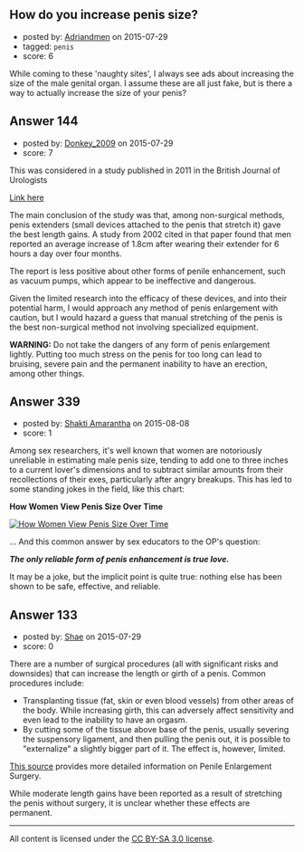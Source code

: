 ## How do you increase penis size?

- posted by: [Adriandmen](https://stackexchange.com/users/3564620/adriandmen) on 2015-07-29
- tagged: `penis`
- score: 6

While coming to these 'naughty sites', I always see ads about increasing the size of the male genital organ. I assume these are all just fake, but is there a way to actually increase the size of your penis?


## Answer 144

- posted by: [Donkey_2009](https://stackexchange.com/users/1088977/donkey-2009) on 2015-07-29
- score: 7

This was considered in a study published in 2011 in the British Journal of Urologists

<a href="http://onlinelibrary.wiley.com/doi/10.1111/j.1464-410X.2010.09647.x/epdf">Link here</a>

The main conclusion of the study was that, among non-surgical methods, penis extenders (small devices attached to the penis that stretch it) gave the best length gains.  A study from 2002 cited in that paper found that men reported an average increase of 1.8cm after wearing their extender for 6 hours a day over four months.  

The report is less positive about other forms of penile enhancement, such as vacuum pumps, which appear to be ineffective and dangerous.  

Given the limited research into the efficacy of these devices, and into their potential harm, I would approach any method of penis enlargement with caution, but I would hazard a guess that manual stretching of the penis is the best non-surgical method not involving specialized equipment.  

**WARNING:** Do not take the dangers of any form of penis enlargement lightly.  Putting too much stress on the penis for too long can lead to bruising, severe pain and the permanent inability to have an erection, among other things.  


## Answer 339

- posted by: [Shakti Amarantha](https://stackexchange.com/users/6557352/shakti-amarantha) on 2015-08-08
- score: 1

<p>Among sex researchers, it's well known that women are notoriously unreliable in estimating male penis size, tending to add one to three inches to a current lover's dimensions and to subtract similar amounts from their recollections of their exes, particularly after angry breakups.  This has led to some standing jokes in the field, like this chart:</p>

<p><strong>How Women View Penis Size Over Time</strong></p>

<p><a href="http://i.stack.imgur.com/wYDJW.gif" rel="nofollow"><img src="http://i.stack.imgur.com/wYDJW.gif" alt="How Women View Penis Size Over Time"></a></p>

<p>... And this common answer by sex educators to the OP's question: </p>

<p><strong><em>The only reliable form of penis enhancement is true love.</em></strong></p>

<p>It may be a joke, but the implicit point is quite true: nothing else has been shown to be safe, effective, and reliable.</p>



## Answer 133

- posted by: [Shae](https://stackexchange.com/users/6476085/shae) on 2015-07-29
- score: 0

There are a number of surgical procedures (all with significant risks and downsides) that can increase the length or girth of a penis. Common procedures include:

* Transplanting tissue (fat, skin or even blood vessels) from other areas of the body. While increasing girth, this can adversely affect sensitivity and even lead to the inability to have an orgasm.
* By cutting some of the tissue above base of the penis, usually severing the suspensory ligament, and then pulling the penis out, it is possible to "externalize" a slightly bigger part of it. The effect is, however, limited.

[This source](http://www.medscape.com/viewarticle/502344) provides more detailed information on Penile Enlargement Surgery.

While moderate length gains have been reported as a result of stretching the penis without surgery, it is unclear whether these effects are permanent.



---

All content is licensed under the [CC BY-SA 3.0 license](https://creativecommons.org/licenses/by-sa/3.0/).
